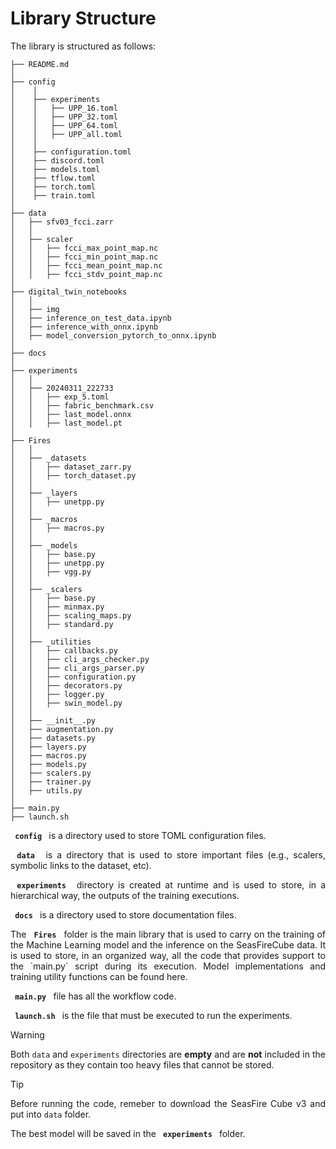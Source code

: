 # Library Structure

<p align="justify">  The library is structured as follows: </p>

    ├── README.md
    │
    ├── config
    │    │
    │    ├── experiments
    │    │   ├── UPP_16.toml
    │    │   ├── UPP_32.toml
    │    │   ├── UPP_64.toml
    │    │   ├── UPP_all.toml
    │    │
    │    ├── configuration.toml
    │    ├── discord.toml
    │    ├── models.toml
    │    ├── tflow.toml
    │    ├── torch.toml
    │    ├── train.toml
    │
    ├── data
    │   ├── sfv03_fcci.zarr
    │   │
    │   ├── scaler
    │   │   ├── fcci_max_point_map.nc
    │   │   ├── fcci_min_point_map.nc
    │   │   ├── fcci_mean_point_map.nc
    │   │   ├── fcci_stdv_point_map.nc
    │
    ├── digital_twin_notebooks
    │   │
    │   ├── img
    │   ├── inference_on_test_data.ipynb
    │   ├── inference_with_onnx.ipynb
    │   ├── model_conversion_pytorch_to_onnx.ipynb
    │
    ├── docs
    │
    ├── experiments
    │   │
    │   ├── 20240311_222733
    │   │   ├── exp_5.toml
    │   │   ├── fabric_benchmark.csv
    │   │   ├── last_model.onnx
    │   │   ├── last_model.pt
    │
    ├── Fires
    │   │
    │   ├── _datasets
    │   │   ├── dataset_zarr.py
    │   │   ├── torch_dataset.py
    │   │
    │   ├── _layers
    │   │   ├── unetpp.py
    │   │
    │   ├── _macros
    │   │   ├── macros.py
    │   │
    │   ├── _models
    │   │   ├── base.py
    │   │   ├── unetpp.py
    │   │   ├── vgg.py
    │   │
    │   ├── _scalers
    │   │   ├── base.py
    │   │   ├── minmax.py
    │   │   ├── scaling_maps.py
    │   │   ├── standard.py
    │   │
    │   ├── _utilities
    │   │   ├── callbacks.py
    │   │   ├── cli_args_checker.py
    │   │   ├── cli_args_parser.py
    │   │   ├── configuration.py
    │   │   ├── decorators.py
    │   │   ├── logger.py
    │   │   ├── swin_model.py
    │   │
    │   ├── __init__.py
    │   ├── augmentation.py
    │   ├── datasets.py
    │   ├── layers.py
    │   ├── macros.py
    │   ├── models.py
    │   ├── scalers.py
    │   ├── trainer.py
    │   ├── utils.py
    │
    ├── main.py
    ├── launch.sh

<p align="justify">  <b><a href="../config/" style="text-decoration:none;"><code> config </code></a></b> is a directory used to store <a href="https://toml.io/en/" style="text-decoration:none;"> TOML </a> configuration files. </p>


<p align="justify">  <b><a href="../data/" style="text-decoration:none;"><code> data </code></a></b> is a directory that is used to store important files (e.g., scalers, symbolic links to the dataset, etc). </p>

<p align="justify">  <b><a href="../experiments/" style="text-decoration:none;"><code> experiments </code></a> </b> directory is created at runtime and is used to store, in a hierarchical way, the outputs of the training executions. </p>

<p align="justify">  <b><a href="../docs/" style="text-decoration:none;"><code> docs </code></a></b> is a directory used to store documentation files. </p>

<p align="justify"> The <b><a href="../Fires/" style="text-decoration:none;"><code> Fires </code></a></b> folder is the main library that is used to carry on the training of the Machine Learning model and the inference on the SeasFireCube data. It is used to store, in an organized way, all the code that provides support to the `main.py` script during its execution. Model implementations and training utility functions can be found here. </p>

<p align="justify"> <b><a href="../main.py" style="text-decoration:none;"><code> main.py </code></a></b> file has all the workflow code. </p>

<p align="justify"> <b><a href="../launch.sh" style="text-decoration:none;"><code> launch.sh </code></a></b> is the file that must be executed to run the experiments. </p>

>[!WARNING]
> <p align="justify"> Both <code>data</code> and <code>experiments</code> directories are <b>empty</b> and are <b>not</b> included in the repository as they contain too heavy files that cannot be stored. </p>

>[!TIP]
> <p align="justify"> Before running the code, remeber to download the <a href="https://zenodo.org/records/8055879" style="text-decoration:none;"> SeasFire Cube v3 </a>  and put into <code>data</code> folder. </p>

<p align="justify"> The best model will be saved in the <b><a href="../experiments/" style="text-decoration:none;"><code> experiments </code></a></b> folder. </p>